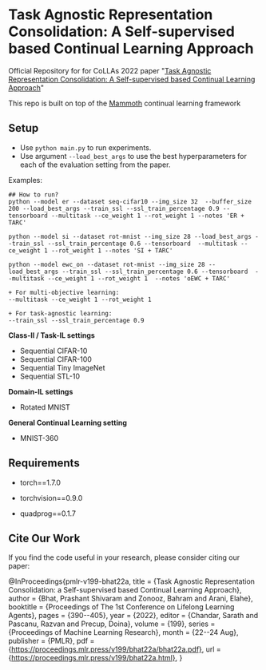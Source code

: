 # Task Agnostic Representation Consolidation: A Self-supervised based Continual Learning Approach 
Official Repository for for CoLLAs 2022 paper "[Task Agnostic Representation Consolidation: A Self-supervised based Continual Learning Approach](https://arxiv.org/abs/2207.06267)"

This repo is built on top of the [Mammoth](https://github.com/aimagelab/mammoth) continual learning framework

## Setup

+ Use `python main.py` to run experiments.
+ Use argument `--load_best_args` to use the best hyperparameters for each of the evaluation setting from the paper.

 Examples:
    
    ## How to run?
    python --model er --dataset seq-cifar10 --img_size 32  --buffer_size 200 --load_best_args --train_ssl --ssl_train_percentage 0.9 --tensorboard --multitask --ce_weight 1 --rot_weight 1 --notes 'ER + TARC'

    python --model si --dataset rot-mnist --img_size 28 --load_best_args --train_ssl --ssl_train_percentage 0.6 --tensorboard  --multitask --ce_weight 1 --rot_weight 1 --notes 'SI + TARC'

    python --model ewc_on --dataset rot-mnist --img_size 28 --load_best_args --train_ssl --ssl_train_percentage 0.6 --tensorboard  --multitask --ce_weight 1 --rot_weight 1  --notes 'oEWC + TARC'
 
    + For multi-objective learning:
    --multitask --ce_weight 1 --rot_weight 1
 
    + For task-agnostic learning:
    --train_ssl --ssl_train_percentage 0.9
    
    

**Class-Il / Task-IL settings**

+ Sequential CIFAR-10
+ Sequential CIFAR-100
+ Sequential Tiny ImageNet
+ Sequential STL-10

**Domain-IL settings**

+ Rotated MNIST

**General Continual Learning setting**

+ MNIST-360

## Requirements

- torch==1.7.0

- torchvision==0.9.0 

- quadprog==0.1.7


## Cite Our Work

If you find the code useful in your research, please consider citing our paper:


@InProceedings{pmlr-v199-bhat22a,
  title = 	 {Task Agnostic Representation Consolidation: a Self-supervised based Continual Learning Approach},
  author =       {Bhat, Prashant Shivaram and Zonooz, Bahram and Arani, Elahe},
  booktitle = 	 {Proceedings of The 1st Conference on Lifelong Learning Agents},
  pages = 	 {390--405},
  year = 	 {2022},
  editor = 	 {Chandar, Sarath and Pascanu, Razvan and Precup, Doina},
  volume = 	 {199},
  series = 	 {Proceedings of Machine Learning Research},
  month = 	 {22--24 Aug},
  publisher =    {PMLR},
  pdf = 	 {https://proceedings.mlr.press/v199/bhat22a/bhat22a.pdf},
  url = 	 {https://proceedings.mlr.press/v199/bhat22a.html},
}

